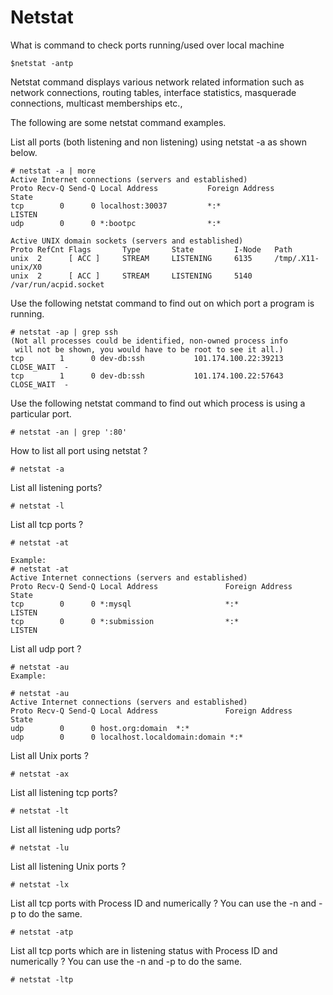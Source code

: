 # Netstat

What is command to check ports runnin­g/used over local machine

```
$netstat -antp
```

Netstat command displays various network related information such as network connections, routing tables, interface statistics, masquerade connections, multicast memberships etc.,

The following are some netstat command examples.

List all ports (both listening and non listening) using netstat -a as shown below.

```
# netstat -a | more
Active Internet connections (servers and established)
Proto Recv-Q Send-Q Local Address           Foreign Address         State
tcp        0      0 localhost:30037         *:*                     LISTEN
udp        0      0 *:bootpc                *:*                                

Active UNIX domain sockets (servers and established)
Proto RefCnt Flags       Type       State         I-Node   Path
unix  2      [ ACC ]     STREAM     LISTENING     6135     /tmp/.X11-unix/X0
unix  2      [ ACC ]     STREAM     LISTENING     5140     /var/run/acpid.socket
```

Use the following netstat command to find out on which port a program is running.

```
# netstat -ap | grep ssh
(Not all processes could be identified, non-owned process info
 will not be shown, you would have to be root to see it all.)
tcp        1      0 dev-db:ssh           101.174.100.22:39213        CLOSE_WAIT  -
tcp        1      0 dev-db:ssh           101.174.100.22:57643        CLOSE_WAIT  -
```

Use the following netstat command to find out which process is using a particular port.

```
# netstat -an | grep ':80'
```

How to list all port using netstat ?
```
# netstat -a
```
List all listening ports?
```
# netstat -l
```
List all tcp ports ?
```
# netstat -at

Example:
# netstat -at
Active Internet connections (servers and established)
Proto Recv-Q Send-Q Local Address               Foreign Address             State
tcp        0      0 *:mysql                     *:*                         LISTEN
tcp        0      0 *:submission                *:*                         LISTEN
```

List all udp port ?
```
# netstat -au
Example:

# netstat -au
Active Internet connections (servers and established)
Proto Recv-Q Send-Q Local Address               Foreign Address             State
udp        0      0 host.org:domain  *:*
udp        0      0 localhost.localdomain:domain *:*
```
List all Unix ports ?
```
# netstat -ax
```
List all listening tcp ports?
```
# netstat -lt
```
List all listening udp ports?
```
# netstat -lu
```
List all listening Unix ports ?
```
# netstat -lx
```
List all tcp ports with Process ID and numerically ?
You can use the -n and -p to do the same.
```
# netstat -atp
```
List all tcp ports which are in listening status with Process ID and numerically ?
You can use the -n and -p to do the same.
```
# netstat -ltp
```